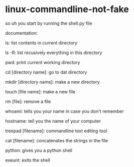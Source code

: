 # linux-commandline-not-fake

so uh you start by running the shell.py file

documentation:

ls: list contents in current directory


ls -R: list recusively everything in this directory


pwd: print current working directory


cd [directory name]: go to dat directory


mkdir [directory name]: make a new directory


touch [file name]: make a new file


rm [file]: remove a file


whoami: tells you your name in case you don't remember


hostname: tell you the name of your computer


treepad [filename]: commandline text editing tool


cat [filename]: concatenates the strings in the file


python: gives you a python shell


exeunt: exits the shell

